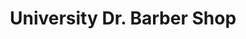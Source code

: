 ---
title: "University Dr. Barber Shop"
url: /mckinney/university-dr-barber-shop/
shop: hairdresser
---